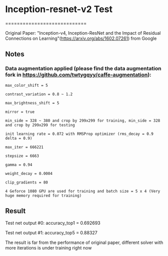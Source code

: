 # Inception-resnet-v2 Test
============================

Original Paper: "Inception-v4, Inception-ResNet and the Impact of Residual Connections on Learning"(https://arxiv.org/abs/1602.07261) from Google

## Notes
### Data augmentation applied (please find the data augmentation fork in https://github.com/twtygqyy/caffe-augmentation): 
```
max_color_shift = 5

contrast_variation = 0.8 ~ 1.2

max_brightness_shift = 5 

mirror = true

min_side = 328 ~ 380 and crop by 299x299 for training, min_side = 328 and crop by 299x299 for testing

init learning rate = 0.072 with RMSProp optimizer (rms_decay = 0.9 delta = 0.9)

max_iter = 666221

stepsize = 6663

gamma = 0.94

weight_decay = 0.0004

clip_gradients = 80

4 Geforce 1080 GPU are used for training and batch size = 5 x 4 (Very huge memory required for training)
```

## Result

Test net output #0: accuracy_top1 = 0.692693

Test net output #1: accuracy_top5 = 0.88327

The result is far from the performance of original paper, different solver with more iterations is under training right now

